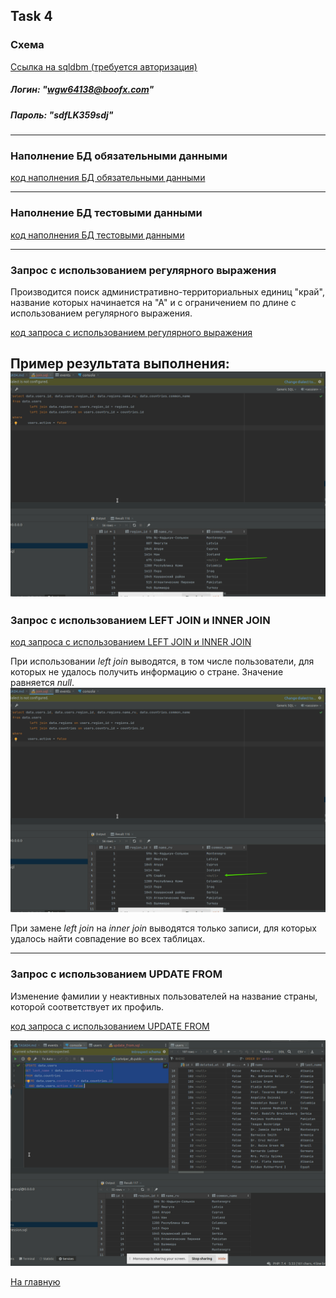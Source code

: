 ## Task 4

### Схема
[Ссылка на sqldbm (требуется авторизация)](https://app.sqldbm.com/MySQL/Edit/p195366/)
##### Логин: "wgw64138@boofx.com"
##### Пароль: "sdfLK359sdj"

---

### Наполнение БД обязательными данными

[код наполнения БД обязательными данными](https://github.com/PanovAlexey/database_course/blob/main/docs/tasks/04/insert_seeding_data.sql)

---

### Наполнение БД тестовыми данными

[код наполнения БД тестовыми данными](https://github.com/PanovAlexey/database_course/blob/main/docs/tasks/04/insert_mock_data.sql)

---

### Запрос с использованием регулярного выражения

Производится поиск административно-территориальных единиц "край", название которых начинается на "А" 
и с ограничением по длине с использованием регулярного выражения.

[код запроса с использованием регулярного выражения](https://github.com/PanovAlexey/database_course/blob/main/docs/tasks/04/regular_expression.sql)

Пример результата выполнения:
![img.png](04/img.png)
---

### Запрос с использованием LEFT JOIN и INNER JOIN

[код запроса с использованием LEFT JOIN и INNER JOIN](https://github.com/PanovAlexey/database_course/blob/main/docs/tasks/04/join.sql)

При использовании _left join_ выводятся, в том числе пользователи, для которых не удалось получить информацию
о стране. Значение равняется _null_. 
![img.png](img.png)

При замене _left join_ на _inner join_ выводятся только записи, для которых удалось найти совпадение
во всех таблицах.

---

### Запрос с использованием UPDATE FROM

Изменение фамилии у неактивных пользователей на название страны, которой соответствует их профиль.

[код запроса с использованием UPDATE FROM](https://github.com/PanovAlexey/database_course/blob/main/docs/tasks/04/update_from.sql)

![img_1.png](04/img_1.png)

[На главную](https://github.com/PanovAlexey/database_course/blob/main/README.md)